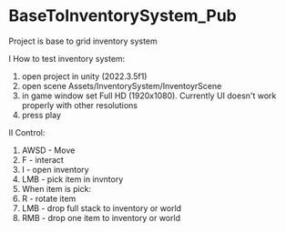 # BaseToInventorySystem_Pub

Project is base to grid inventory system 

I How to test inventory system:
  1. open project in unity (2022.3.5f1)
  2. open scene Assets/InventorySystem/InventoyrScene
  3. in game window set Full HD (1920x1080). Currently UI doesn't work properly with other resolutions
  4. press play

II Control:
  1. AWSD - Move
  2. F - interact
  3. I - open inventory
  4. LMB - pick item in invntory
  5. When item is pick:
  6. R - rotate item
  7. LMB - drop full stack to inventory or world
  8. RMB - drop one item to inventory or world
